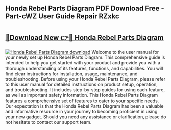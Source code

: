 ## Honda Rebel Parts Diagram PDF Download Free - Part-cWZ User Guide Repair RZxkc

# <h2><a href="http://dfk2lg.blite.top/?on=Honda+Rebel+Parts+Diagram">🔗Download New 👉🔴 Honda Rebel Parts Diagram</a></h2>

[![Honda Rebel Parts Diagram download](https://i.imgur.com/lujVjoI.png)](http://dfk2lg.blite.top/?on=Honda+Rebel+Parts+Diagram)
Welcome to the user manual for your newly set up Honda Rebel Parts Diagram. This comprehensive guide is intended to help you get started with your product and provide you with a thorough understanding of its features, functions, and capabilities. You will find clear instructions for installation, usage, maintenance, and troubleshooting. Before using your Honda Rebel Parts Diagram, please refer to this user manual for detailed instructions on product setup, operation, and troubleshooting. It includes step-by-step guides for using each feature, as well as important safety information. This Honda Rebel Parts Diagram features a comprehensive set of features to cater to your specific needs. Our expectation is that the Honda Rebel Parts Diagram has been a valuable and informative resource in your journey to becoming proficient in using your new gadget. Should you need any assistance or clarification, please do not hesitate to contact our support team.
